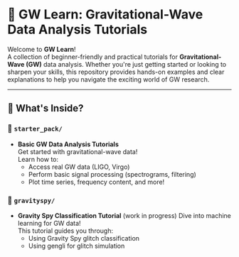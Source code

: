 # 🌌 GW Learn: Gravitational-Wave Data Analysis Tutorials

Welcome to **GW Learn**!  
A collection of beginner-friendly and practical tutorials for **Gravitational-Wave (GW)** data analysis. Whether you're just getting started or looking to sharpen your skills, this repository provides hands-on examples and clear explanations to help you navigate the exciting world of GW research.

---

## 🚀 What's Inside?

### 📁 `starter_pack/`
- **Basic GW Data Analysis Tutorials**  
  Get started with gravitational-wave data!  
  Learn how to:
  - Access real GW data (LIGO, Virgo)
  - Perform basic signal processing (spectrograms, filtering)
  - Plot time series, frequency content, and more!
  
### 📁 `gravityspy/`
- **Gravity Spy Classification Tutorial**  (work in progress)
  Dive into machine learning for GW data!  
  This tutorial guides you through:
  - Using Gravity Spy glitch classification
  - Using gengli for glitch simulation
